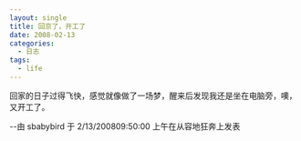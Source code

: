 ```yaml
---
layout: single
title: 回京了，开工了
date: 2008-02-13
categories:
  - 日志
tags:
  - life
---
```


回家的日子过得飞快，感觉就像做了一场梦，醒来后发现我还是坐在电脑旁，噢，又开工了。

--由 sbabybird 于 2/13/200809&#58;50&#58;00 上午在从容地狂奔上发表
